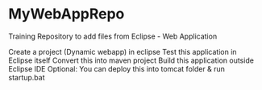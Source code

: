 # MyWebAppRepo
Training Repository to add files from Eclipse - Web Application


Create a project (Dynamic webapp) in eclipse
Test this application in Eclipse itself
Convert this into maven project
Build this application outside Eclipse IDE
Optional: You can deploy this into tomcat folder & run startup.bat
